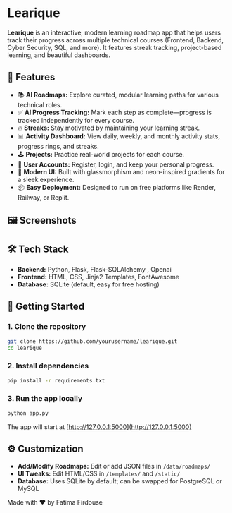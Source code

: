 # Learique

**Learique** is an interactive, modern learning roadmap app that helps users track their progress across multiple technical courses (Frontend, Backend, Cyber Security, SQL, and more). It features streak tracking, project-based learning, and beautiful dashboards.

## 🚀 Features

- 📚 **AI Roadmaps:** Explore curated, modular learning paths for various technical roles.
- ✅ **AI Progress Tracking:** Mark each step as complete—progress is tracked independently for every course.
- 🔥 **Streaks:** Stay motivated by maintaining your learning streak.
- 📊 **Activity Dashboard:** View daily, weekly, and monthly activity stats, progress rings, and streaks.
- 🕹️ **Projects:** Practice real-world projects for each course.
- 👤 **User Accounts:** Register, login, and keep your personal progress.
- 🎨 **Modern UI:** Built with glassmorphism and neon-inspired gradients for a sleek experience.
- 📦 **Easy Deployment:** Designed to run on free platforms like Render, Railway, or Replit.

## 🖼️ Screenshots


## 🛠️ Tech Stack

- **Backend:** Python, Flask, Flask-SQLAlchemy , Openai
- **Frontend:** HTML, CSS, Jinja2 Templates, FontAwesome
- **Database:** SQLite (default, easy for free hosting)

## 🌱 Getting Started

### 1. Clone the repository

```bash
git clone https://github.com/yourusername/learique.git
cd learique
```

### 2. Install dependencies

```bash
pip install -r requirements.txt
```

### 3. Run the app locally

```bash
python app.py
```

The app will start at [http://127.0.0.1:5000](http://127.0.0.1:5000)




## ⚙️ Customization

- **Add/Modify Roadmaps:** Edit or add JSON files in `/data/roadmaps/`
- **UI Tweaks:** Edit HTML/CSS in `/templates/` and `/static/`
- **Database:** Uses SQLite by default; can be swapped for PostgreSQL or MySQL




Made with ❤️ by Fatima Firdouse
